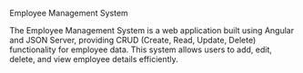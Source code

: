 Employee Management System

The Employee Management System is a web application built using Angular and JSON Server, providing CRUD (Create, Read, Update, Delete) functionality for employee data. This system allows users to add, edit, delete, and view employee details efficiently.
